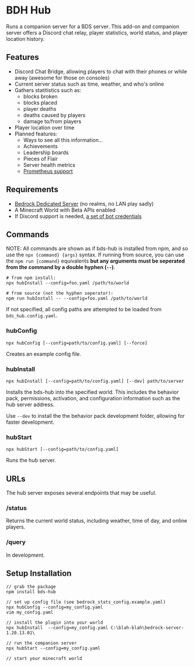 # BDH Hub

Runs a companion server for a BDS server. This add-on and companion server offers a Discord chat relay, player statistics, world status, and player location history.

## Features

 - Discord Chat Bridge, allowing players to chat with their phones or while away (awesome for those on consoles)
 - Current server status such as time, weather, and who's online
 - Gathers statitistics such as:
   - blocks broken
   - blocks placed
   - player deaths
   - deaths caused by players
   - damage to/from players
 - Player location over time
 - Planned features:
   - Ways to see all this information...
   - Achievements
   - Leadership boards
   - Pieces of Flair
   - Server health metrics
   - [Prometheus support](https://prometheus.io/)

## Requirements

 - [Bedrock Dedicated Server](https://www.minecraft.net/en-us/download/server/bedrock) (no realms, no LAN play sadly)
 - A Minecraft World with Beta APIs enabled
 - If Discord support is needed, [a set of bot credentials](https://discordjs.guide/preparations/setting-up-a-bot-application.html#creating-your-bot)

## Commands

NOTE: All commands are shown as if bds-hub is installed from npm, and so use the `npx {command} {args}` syntax. If running from source, you can use the `npm run {command}` equivalents **but any arguments must be seperated from the command by a double hyphen (`--`)**.

```
# from npm install:
npx hubInstall --config=foo.yaml /path/to/world

# from source (not the hyphen seperator):
npm run hubInstall -- --config=foo.yaml /path/to/world
```

If not specified, all config paths are attempted to be loaded from `bds_hub.config.yaml`.

### hubConfig

`npx hubConfig [--config=path/to/config.yaml] [--force]`

Creates an example config file.

### hubInstall

`npx hubInstall [--config=path/to/config.yaml] [--dev] path/to/server`

Installs the bds-hub into the specified world. This includes the behavior pack, permissions, activation, and configuration information such as the hub server address.

Use `--dev` to install the the behavior pack development folder, allowing for faster development.


### hubStart

`npx hubStart [--config=path/to/config.yaml]`

Runs the hub server.

## URLs

The hub server exposes several endpoints that may be useful.

### /status

Returns the current world status, including weather, time of day, and online players.

### /query

In development.

## Setup Installation

```
// grab the package
npm install bds-hub

// set up config file (see bedrock_stats_config.example.yaml)
npx hubConfig --config=my_config.yaml
vim my_config.yaml

// install the plugin into your world
npx hubInstall  --config=my_config.yaml C:\blah-blah\bedrock-server-1.20.13.01\

// run the companion server
npx hubStart --config=my_config.yaml

// start your minecraft world
```

